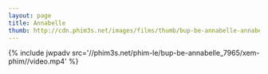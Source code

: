 ```yaml
---
layout: page
title: Annabelle
thumb: http://cdn.phim3s.net/images/films/thumb/bup-be-annabelle-annabelle-2014.jpg
---
```

{% include jwpadv src='//phim3s.net/phim-le/bup-be-annabelle_7965/xem-phim//video.mp4' %}